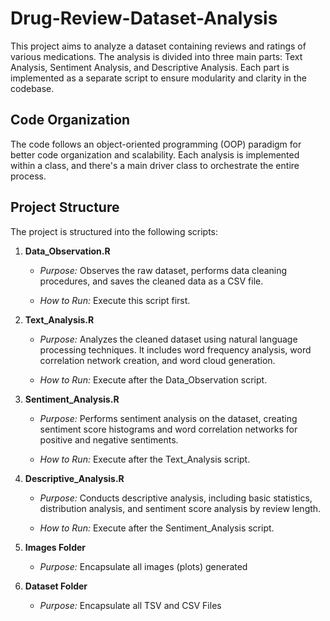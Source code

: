 # Drug-Review-Dataset-Analysis

This project aims to analyze a dataset containing reviews and ratings of various medications. The analysis is divided into three main parts: Text Analysis, Sentiment Analysis, and Descriptive Analysis. Each part is implemented as a separate script to ensure modularity and clarity in the codebase.


## Code Organization

The code follows an object-oriented programming (OOP) paradigm for better code organization and scalability. Each analysis is implemented within a class, and there's a main driver class to orchestrate the entire process.


## Project Structure

The project is structured into the following scripts:

1. **Data_Observation.R**

   - *Purpose:* Observes the raw dataset, performs data cleaning procedures, and saves the cleaned data as a CSV file.
   
   - *How to Run:* Execute this script first.

2. **Text_Analysis.R**

   - *Purpose:* Analyzes the cleaned dataset using natural language processing techniques. It includes word frequency analysis, word correlation network creation, and word cloud generation.
   
   - *How to Run:* Execute after the Data_Observation script.

3. **Sentiment_Analysis.R**

   - *Purpose:* Performs sentiment analysis on the dataset, creating sentiment score histograms and word correlation networks for positive and negative sentiments.
   
   - *How to Run:* Execute after the Text_Analysis script.

4. **Descriptive_Analysis.R**

   - *Purpose:* Conducts descriptive analysis, including basic statistics, distribution analysis, and sentiment score analysis by review length.
   
   - *How to Run:* Execute after the Sentiment_Analysis script.

5. **Images Folder**
   - *Purpose:* Encapsulate all images (plots) generated

6. **Dataset Folder**
   - *Purpose:* Encapsulate all TSV and CSV Files